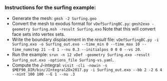 ### Instructions for the surfing example:

* Generate the mesh: `gmsh -2 Surfing.geo`
* Convert the mesh to exodus format for `vDefSurfingBC.py`: `gmsh2exo -geometry Surfing.msh -result Surfing.exo`
Note that this will convert face sets into vertex sets.
* Write the boundary displacement in the _result_ file: `vDefSurfingBC.py -i Surfing.exo -o Surfing_out.exo --time_min 0 --time_max 10 --time_numstep 21 --E 1 --nu 0.3 --initialpos 0 0 0 --vs 20`. 
* Run the example: `srun -n 12 vDef -geometry Surfing.exo -result Surfing_out.exo -options_file Surfing-vs.yaml`.
* Compute the J-integral: `visit -cli -nowin -s $MEF90_DIR/bin/JIntegral2Dx2017.py -i Surfing_out.exo --bb 2 -2 6 4 --nint 100 100 --E 1 --nu .3`
